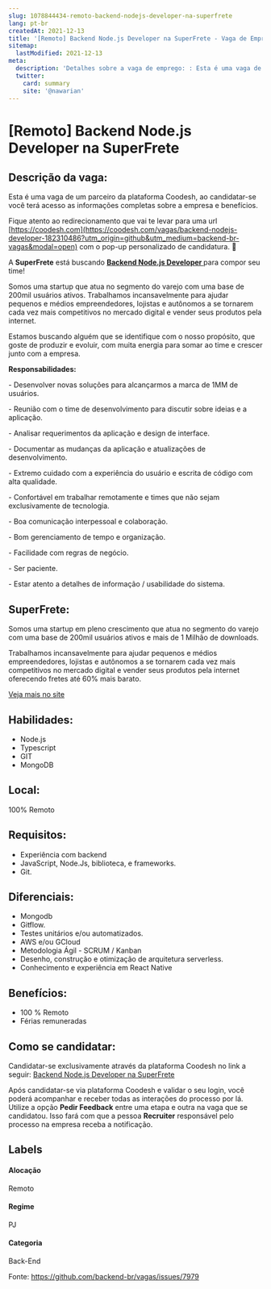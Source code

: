 ```yaml
---
slug: 1078844434-remoto-backend-nodejs-developer-na-superfrete
lang: pt-br
createdAt: 2021-12-13
title: '[Remoto] Backend Node.js Developer na SuperFrete - Vaga de Emprego'
sitemap:
  lastModified: 2021-12-13
meta:
  description: 'Detalhes sobre a vaga de emprego: : Esta é uma vaga de um parceiro da plataforma Coodesh, ao candidatar-se você terá acesso as informações completas sobre a empresa e benefícios.  Fique atento ao redirecionamento que vai te levar para uma url [https://coodesh.com](https://coodesh.com/vagas/backend-nodejs-developer-182310486?utm_origin=github&utm_medium=backend-br-vagas&modal=open) com o pop-up personalizado de candidatura. 👋 <p>A <strong>SuperFrete</strong> está buscando <strong><ins>Backend Node.js Developer </ins></strong>para compor seu time!</p> <p>Somos uma startup que atua no segmento do varejo com uma base de 200mil usuários ativos. Trabalhamos incansavelmente para ajudar pequenos e médios empreendedores, lojistas e autônomos a se tornarem cada vez mais competitivos no mercado digital e vender seus produtos pela internet.</p> <p>Estamos buscando alguém que se identifique com o nosso propósito, que goste de produzir e evoluir, com muita energia para somar ao time e crescer junto com a empresa.</p> <p><strong>Responsabilidades: </strong></p> <p>- Desenvolver novas soluções para alcançarmos a marca de 1MM de usuários.</p> <p>- Reunião com o time de desenvolvimento para discutir sobre ideias e a aplicação.</p> <p>- Analisar requerimentos da aplicação e design de interface.</p> <p>- Documentar as mudanças da aplicação e atualizações de desenvolvimento.</p> <p>- Extremo cuidado com a experiência do usuário e escrita de código com alta qualidade.</p> <p>- Confortável em trabalhar remotamente e times que não sejam exclusivamente de tecnologia.</p> <p>- Boa comunicação interpessoal e colaboração.</p> <p>- Bom gerenciamento de tempo e organização.</p> <p>- Facilidade com regras de negócio.</p> <p>- Ser paciente.</p> <p>- Estar atento a detalhes de informação / usabilidade do sistema.</p>'
  twitter:
    card: summary
    site: '@nawarian'
---
```


# [Remoto] Backend Node.js Developer na SuperFrete

## Descrição da vaga: 
Esta é uma vaga de um parceiro da plataforma Coodesh, ao candidatar-se você terá acesso as informações completas sobre a empresa e benefícios.


Fique atento ao redirecionamento que vai te levar para uma url [https://coodesh.com](https://coodesh.com/vagas/backend-nodejs-developer-182310486?utm_origin=github&utm_medium=backend-br-vagas&modal=open) com o pop-up personalizado de candidatura. 👋
<p>A <strong>SuperFrete</strong> está buscando <strong><ins>Backend Node.js Developer </ins></strong>para compor seu time!</p>
<p>Somos uma startup que atua no segmento do varejo com uma base de 200mil usuários ativos. Trabalhamos incansavelmente para ajudar pequenos e médios empreendedores, lojistas e autônomos a se tornarem cada vez mais competitivos no mercado digital e vender seus produtos pela internet.</p>
<p>Estamos buscando alguém que se identifique com o nosso propósito, que goste de produzir e evoluir, com muita energia para somar ao time e crescer junto com a empresa.</p>
<p><strong>Responsabilidades: </strong></p>
<p>- Desenvolver novas soluções para alcançarmos a marca de 1MM de usuários.</p>
<p>- Reunião com o time de desenvolvimento para discutir sobre ideias e a aplicação.</p>
<p>- Analisar requerimentos da aplicação e design de interface.</p>
<p>- Documentar as mudanças da aplicação e atualizações de desenvolvimento.</p>
<p>- Extremo cuidado com a experiência do usuário e escrita de código com alta qualidade.</p>
<p>- Confortável em trabalhar remotamente e times que não sejam exclusivamente de tecnologia.</p>
<p>- Boa comunicação interpessoal e colaboração.</p>
<p>- Bom gerenciamento de tempo e organização.</p>
<p>- Facilidade com regras de negócio.</p>
<p>- Ser paciente.</p>
<p>- Estar atento a detalhes de informação / usabilidade do sistema.</p>

## SuperFrete: 
 <p>Somos uma startup em pleno crescimento que atua no segmento do varejo com uma base de 200mil usuários ativos e mais de 1 Milhão de downloads.</p>
<p>Trabalhamos incansavelmente para ajudar pequenos e médios empreendedores, lojistas e autônomos a se tornarem cada vez mais competitivos no mercado digital e vender seus produtos pela internet oferecendo fretes até 60% mais barato.</p><a href='https://coodesh.com/empresas/superfrete'>Veja mais no site</a>

 ## Habilidades: 
 - Node.js 
- Typescript 
- GIT 
- MongoDB
## Local: 
 100% Remoto
## Requisitos: 
 - Experiência com backend 
- JavaScript, Node.Js, biblioteca, e frameworks. 
- Git.
## Diferenciais: 
 - Mongodb 
- Gitflow. 
- Testes unitários e/ou automatizados. 
- AWS e/ou GCloud 
- Metodologia Ágil - SCRUM / Kanban 
- Desenho, construção e otimização de arquitetura serverless. 
- Conhecimento e experiência em React Native
## Benefícios: 
 - 100 % Remoto 
- Férias remuneradas
## Como se candidatar:
Candidatar-se exclusivamente através da plataforma Coodesh no link a seguir: [Backend Node.js Developer na SuperFrete](https://coodesh.com/vagas/backend-nodejs-developer-182310486?utm_origin=github&utm_medium=backend-br-vagas&modal=open)


Após candidatar-se via plataforma Coodesh e validar o seu login, você poderá acompanhar e receber todas as interações do processo por lá. Utilize a opção **Pedir Feedback** entre uma etapa e outra na vaga que se candidatou. Isso fará com que a pessoa **Recruiter** responsável pelo processo na empresa receba a notificação.
## Labels
#### Alocação
Remoto
#### Regime
PJ
#### Categoria
Back-End

Fonte: https://github.com/backend-br/vagas/issues/7979